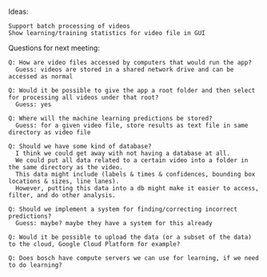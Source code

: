Ideas:

    Support batch processing of videos
    Show learning/training statistics for video file in GUI

Questions for next meeting:

    Q: How are video files accessed by computers that would run the app?
      Guess: videos are stored in a shared network drive and can be accessed as normal

    Q: Would it be possible to give the app a root folder and then select for processing all videos under that root?
      Guess: yes

    Q: Where will the machine learning predictions be stored?
      Guess: for a given video file, store results as text file in same directory as video file

    Q: Should we have some kind of database?
      I think we could get away with not having a database at all.
      We could put all data related to a certain video into a folder in the same directory as the video.
      This data might include (labels & times & confidences, bounding box locations & sizes, line lanes).
      However, putting this data into a db might make it easier to access, filter, and do other analysis.

    Q: Should we implement a system for finding/correcting incorrect predictions?
      Guess: maybe? maybe they have a system for this already

    Q: Would it be possible to upload the data (or a subset of the data) to the cloud, Google Cloud Platform for example?

    Q: Does bosch have compute servers we can use for learning, if we need to do learning?